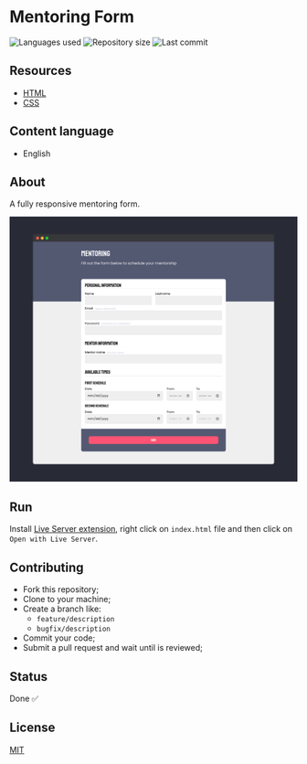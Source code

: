 # Mentoring Form

![Languages used](https://img.shields.io/github/languages/count/isadfrn/mentoring-form?style=flat-square)
![Repository size](https://img.shields.io/github/repo-size/isadfrn/mentoring-form?style=flat-square)
![Last commit](https://img.shields.io/github/last-commit/isadfrn/mentoring-form?style=flat-square)

## Resources

- [HTML](https://developer.mozilla.org/pt-BR/docs/Web/HTML)
- [CSS](https://developer.mozilla.org/pt-BR/docs/Web/CSS)

## Content language

- English

## About

A fully responsive mentoring form.

![Demo page preview](./assets/img/demo.png)

## Run

Install [Live Server extension](https://marketplace.visualstudio.com/items?itemName=ritwickdey.LiveServer), right click on `index.html` file and then click on `Open with Live Server`.

## Contributing

- Fork this repository;
- Clone to your machine;
- Create a branch like:
  - `feature/description`
  - `bugfix/description`
- Commit your code;
- Submit a pull request and wait until is reviewed;

## Status

Done ✅

## License

[MIT](./LICENSE)
